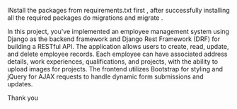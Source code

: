 INstall the packages from requirements.txt first , after successfully installing all the required packages do migrations and migrate .

In this project, you've implemented an employee management system using Django as the backend framework and Django Rest Framework (DRF) for building a RESTful API. The application allows users to create, read, update, and delete employee records. Each employee can have associated address details, work experiences, qualifications, and projects, with the ability to upload images for projects. The frontend utilizes Bootstrap for styling and jQuery for AJAX requests to handle dynamic form submissions and updates.


Thank you
